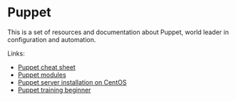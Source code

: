 # Puppet

This is a set of resources and documentation about Puppet, world leader in configuration and automation.

Links:

* [Puppet cheat sheet](./cheatsheet.md)
* [Puppet modules](./modules.md)
* [Puppet server installation on CentOS](./server_installation_centos.md)
* [Puppet training beginner](https://github.com/devpro/puppet-training-beginner)
